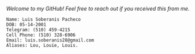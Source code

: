 _Welcome to my GitHub! Feel free to reach out if you received this from me._

    Name: Luis Soberanis Pacheco
    DOB: 05-14-2001
    Telegram: (510) 459-4215
    Cell Phone: (510) 328-6906
    Email: luis.soberanis28@gmail.com
    Aliases: Lou, Louie, Louis.
